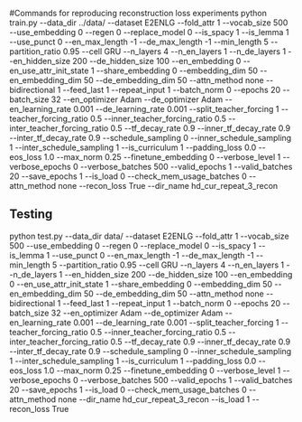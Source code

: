 #Commands for reproducing reconstruction loss experiments
python train.py --data_dir ../data/ --dataset E2ENLG --fold_attr 1 --vocab_size 500 --use_embedding 0 --regen 0 --replace_model 0 --is_spacy 1 --is_lemma 1 --use_punct 0 --en_max_length -1 --de_max_length -1 --min_length 5 --partition_ratio 0.95 --cell GRU --n_layers 4 --n_en_layers 1 --n_de_layers 1 --en_hidden_size 200 --de_hidden_size 100 --en_embedding 0 --en_use_attr_init_state 1 --share_embedding 0 --embedding_dim 50 --en_embedding_dim 50 --de_embedding_dim 50 --attn_method none --bidirectional 1 --feed_last 1 --repeat_input 1 --batch_norm 0 --epochs 20 --batch_size 32 --en_optimizer Adam --de_optimizer Adam --en_learning_rate 0.001 --de_learning_rate 0.001 --split_teacher_forcing 1 --teacher_forcing_ratio 0.5 --inner_teacher_forcing_ratio 0.5 --inter_teacher_forcing_ratio 0.5 --tf_decay_rate 0.9 --inner_tf_decay_rate 0.9 --inter_tf_decay_rate 0.9 --schedule_sampling 0 --inner_schedule_sampling 1 --inter_schedule_sampling 1 --is_curriculum 1 --padding_loss 0.0 --eos_loss 1.0 --max_norm 0.25 --finetune_embedding 0 --verbose_level 1 --verbose_epochs 0 --verbose_batches 500 --valid_epochs 1 --valid_batches 20 --save_epochs 1 --is_load 0 --check_mem_usage_batches 0 --attn_method none --recon_loss True --dir_name hd_cur_repeat_3_recon


## Testing
python test.py --data_dir data/ --dataset E2ENLG --fold_attr 1 --vocab_size 500 --use_embedding 0 --regen 0 --replace_model 0 --is_spacy 1 --is_lemma 1 --use_punct 0 --en_max_length -1 --de_max_length -1 --min_length 5 --partition_ratio 0.95 --cell GRU --n_layers 4 --n_en_layers 1 --n_de_layers 1 --en_hidden_size 200 --de_hidden_size 100 --en_embedding 0 --en_use_attr_init_state 1 --share_embedding 0 --embedding_dim 50 --en_embedding_dim 50 --de_embedding_dim 50 --attn_method none --bidirectional 1 --feed_last 1 --repeat_input 1 --batch_norm 0 --epochs 20 --batch_size 32 --en_optimizer Adam --de_optimizer Adam --en_learning_rate 0.001 --de_learning_rate 0.001 --split_teacher_forcing 1 --teacher_forcing_ratio 0.5 --inner_teacher_forcing_ratio 0.5 --inter_teacher_forcing_ratio 0.5 --tf_decay_rate 0.9 --inner_tf_decay_rate 0.9 --inter_tf_decay_rate 0.9 --schedule_sampling 0 --inner_schedule_sampling 1 --inter_schedule_sampling 1 --is_curriculum 1 --padding_loss 0.0 --eos_loss 1.0 --max_norm 0.25 --finetune_embedding 0 --verbose_level 1 --verbose_epochs 0 --verbose_batches 500 --valid_epochs 1 --valid_batches 20 --save_epochs 1 --is_load 0 --check_mem_usage_batches 0 --attn_method none --dir_name hd_cur_repeat_3_recon --is_load 1 --recon_loss True